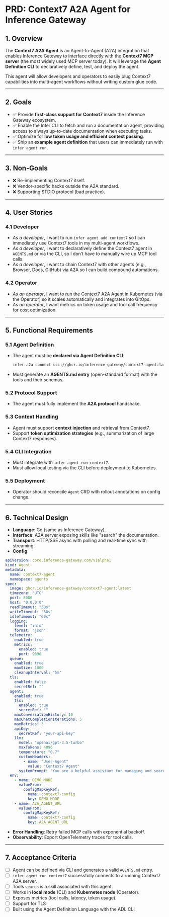 # PRD: Context7 A2A Agent for Inference Gateway

## 1. Overview

The **Context7 A2A Agent** is an Agent-to-Agent (A2A) integration that enables Inference Gateway to interface directly with the **Context7 MCP server** (the most widely used MCP server today).
It will leverage the **Agent Definition CLI** to declaratively define, test, and deploy the agent.

This agent will allow developers and operators to easily plug Context7 capabilities into multi-agent workflows without writing custom glue code.

---

## 2. Goals

* ✅ Provide **first-class support for Context7** inside the Inference Gateway ecosystem.
* ✅ Enable the Infer CLI to fetch and run a documentation agent, providing access to always up-to-date documentation when executing tasks.
* ✅ Optimize for **low token usage and efficient context passing**.
* ✅ Ship an **example agent definition** that users can immediately run with `infer agent run`.

---

## 3. Non-Goals

* ❌ Re-implementing Context7 itself.
* ❌ Vendor-specific hacks outside the A2A standard.
* ❌ Supporting STDIO protocol (bad practice).

---

## 4. User Stories

### 4.1 Developer

* *As a developer*, I want to run `infer agent add context7` so I can immediately use Context7 tools in my multi-agent workflows.
* *As a developer*, I want to declaratively define the Context7 agent in `AGENTS.md` or via the CLI, so I don’t have to manually wire up MCP tool calls.
* *As a developer*, I want to chain Context7 with other agents (e.g., Browser, Docs, GitHub) via A2A so I can build compound automations.

### 4.2 Operator

* *As an operator*, I want to run the Context7 A2A Agent in Kubernetes (via the Operator) so it scales automatically and integrates into GitOps.
* *As an operator*, I want metrics on token usage and tool call frequency for cost optimization.

---

## 5. Functional Requirements

### 5.1 Agent Definition

* The agent must be **declared via Agent Definition CLI**:

  ```bash
  infer a2a connect oci://ghcr.io/inference-gateway/context7-agent:latest
  ```
* Must generate an **AGENTS.md entry** (open-standard format) with the tools and their schemas.

### 5.2 Protocol Support

* The agent must fully implement the **A2A protocol** handshake.

### 5.3 Context Handling

* Agent must support **context injection** and retrieval from Context7.
* Support **token optimization strategies** (e.g., summarization of large Context7 responses).

### 5.4 CLI Integration

* Must integrate with `infer agent run context7`.
* Must allow local testing via the CLI before deployment to Kubernetes.

### 5.5 Deployment

* Operator should reconcile `Agent` CRD with rollout annotations on config change.

---

## 6. Technical Design

* **Language**: Go (same as Inference Gateway).
* **Interface**: A2A server exposing skills like "search" the documentation.
* **Transport**: HTTP/SSE async with polling and real-time sync with streaming.
* **Config**:

```yaml
apiVersion: core.inference-gateway.com/v1alpha1
kind: Agent
metadata:
  name: context7-agent
  namespace: agents
spec:
  image: ghcr.io/inference-gateway/context7-agent:latest
  timezone: "UTC"
  port: 8080
  host: "0.0.0.0"
  readTimeout: "30s"
  writeTimeout: "30s"
  idleTimeout: "60s"
  logging:
    level: "info"
    format: "json"
  telemetry:
    enabled: true
    metrics:
      enabled: true
      port: 9090
  queue:
    enabled: true
    maxSize: 1000
    cleanupInterval: "5m"
  tls:
    enabled: false
    secretRef: ""
  agent:
    enabled: true
    tls:
      enabled: true
      secretRef: ""
    maxConversationHistory: 10
    maxChatCompletionIterations: 5
    maxRetries: 3
    apiKey:
      secretRef: "your-api-key"
    llm:
      model: "openai/gpt-3.5-turbo"
      maxTokens: 4096
      temperature: "0.7"
      customHeaders:
        - name: "User-Agent"
          value: "Context7 Agent"
      systemPrompt: "You are a helpful assistant for managing and searching through Documentations queries. You can use MCP Client context7 for searching docs."
  env:
    - name: DEMO_MODE
      valueFrom:
        configMapKeyRef:
          name: context7-config
          key: DEMO_MODE
    - name: A2A_AGENT_URL
      valueFrom:
        configMapKeyRef:
          name: context7-config
          key: A2A_AGENT_URL
```
* **Error Handling**: Retry failed MCP calls with exponential backoff.
* **Observability**: Export OpenTelemetry traces for tool calls.

---

## 7. Acceptance Criteria

* [ ] Agent can be defined via CLI and generates a valid `AGENTS.md` entry.
* [ ] `infer agent run context7` successfully connects to a running Context7 A2A server.
* [ ] Tools `search` is a skill associated with this agent.
* [ ] Works in **local mode** (CLI) and **Kubernetes mode** (Operator).
* [ ] Exposes metrics (tool calls, latency, token usage).
* [ ] Support for TLS
* [ ] Built using the Agent Definition Language with the ADL CLI
